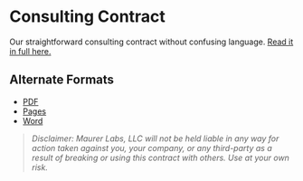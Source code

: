 # Consulting Contract

Our straightforward consulting contract without confusing language. [Read it in full here.](maurer-labs-consulting-contract.md)

## Alternate Formats

- [PDF](https://github.com/maurco/contract/raw/master/maurer-labs-consulting-contract.pdf)
- [Pages](https://github.com/maurco/contract/raw/master/maurer-labs-consulting-contract.pages)
- [Word](https://github.com/maurco/contract/raw/master/maurer-labs-consulting-contract.docx)

> _Disclaimer: Maurer Labs, LLC will not be held liable in any way for action taken against you, your company, or any third-party as a result of breaking or using this contract with others. Use at your own risk._
